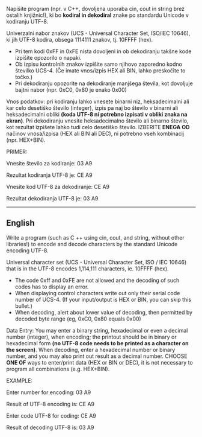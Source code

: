 Napišite program (npr. v C++, dovoljena uporaba cin, cout in string brez ostalih knjižnic!), ki bo **kodiral in dekodiral** znake po standardu Unicode v kodiranju UTF-8.

Univerzalni nabor znakov (UCS - Universal Character Set, ISO/IEC 10646), ki jih UTF-8 kodira, obsega 1114111 znakov, tj. 10FFFF (hex).

- Pri tem kodi 0xFF in 0xFE nista dovoljeni in ob dekodiranju takšne kode izpišite opozorilo o napaki.
- Ob izpisu kontrolnih znakov izpišite samo njihovo zaporedno kodno številko UCS-4. (Če imate vnos/izpis HEX ali BIN, lahko preskočite to točko.)
- Pri dekodiranju opozorite na dekodiranje manjšega števila, kot dovoljuje bajtni nabor (npr. 0xC0, 0x80 je enako 0x00)


Vnos podatkov: pri kodiranju lahko vnesete binarni niz, heksadecimalni ali kar celo desetiško število (integer), izpis pa naj bo število v binarni ali heksadecimalni obliki **(koda UTF-8 ni potrebno izpisati v obliki znaka na ekran)**. Pri dekodiranju vnesite heksadecimalno število ali binarno število, kot rezultat izpišete lahko tudi celo desetiško število. IZBERITE **ENEGA OD** načinov vnosa/izpisa (HEX ali BIN ali DEC), ni potrebno vseh kombinacij (npr. HEX+BIN).

PRIMER:

Vnesite število za kodiranje: 03 A9

Rezultat kodiranja UTF-8 je: CE A9

Vnesite kod UTF-8 za dekodiranje: CE A9

Rezultat dekodiranja UTF-8 je: 03 A9


----------------

English
---------------
Write a program (such as C ++ using cin, cout, and string, without other libraries!) to encode and decode characters by the standard Unicode encoding UTF-8.

Universal character set (UCS - Universal Character Set, ISO / IEC 10646) that is in the UTF-8 encodes 1,114,111 characters, ie. 10FFFF (hex).

- The code 0xff and 0xFE are not allowed and the decoding of such codes has to display an error.
- When displaying control characters write out only their serial code number of UCS-4. (If your input/output is HEX or BIN, you can skip this bullet.)
- When decoding, alert about lower value of decoding, then permitted by decoded byte range (eg, 0xC0, 0x80 equals 0x00)

Data Entry: You may enter a binary string, hexadecimal or even a decimal number (integer), when encoding; the printout should be in binary or hexadecimal form **(no UTF-8 code needs to be printed as a character on the screen)**. When decoding, enter a hexadecimal number or binary number, and you may also print out result as a decimal number. CHOOSE **ONE OF** ways to enter/print data (HEX or BIN or DEC), it is not necessary to program all combinations (e.g. HEX+BIN).

EXAMPLE:

Enter number for encoding: 03 A9

Result of UTF-8 encoding is: CE A9

Enter code UTF-8 for coding: CE A9

Result of decoding UTF-8 is: 03 A9
